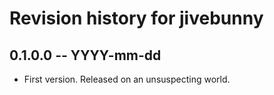 # Revision history for jivebunny

## 0.1.0.0  -- YYYY-mm-dd

* First version. Released on an unsuspecting world.
